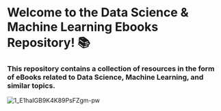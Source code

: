 # Welcome to the Data Science & Machine Learning Ebooks Repository! 📚

### This repository contains a collection of resources in the form of eBooks related to Data Science, Machine Learning, and similar topics.

![1_E1haIGB9K4K89PsFZgm-pw](https://user-images.githubusercontent.com/103943201/216830706-ded46055-7c68-47c0-b1bf-66cf71ab56e9.jpeg)
